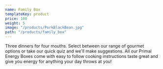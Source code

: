 ```yaml
---
name: Family Box
templateKey: product
price: 100
weight: 5
image: "/products/PorkBlackBean.jpg"
path: "/products/family_box"
---
```


Three dinners for four mouths. Select between our range of gourmet options or take our quick quiz and we'll make suggestions. All our Primal Energy Boxes come with easy to follow cooking instructions taste great and give you energy for anything your day throws at you! 